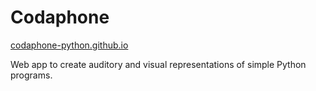 # Codaphone

[codaphone-python.github.io](codaphone-python.github.io)

Web app to create auditory and visual representations of simple Python programs.
